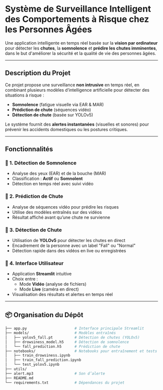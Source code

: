 # Système de Surveillance Intelligent des Comportements à Risque chez les Personnes Âgées

Une application intelligente en temps réel basée sur la **vision par ordinateur** pour détecter les **chutes**, la **somnolence** et **prédire les chutes imminentes**, dans le but d'améliorer la sécurité et la qualité de vie des personnes âgées.

---

##  Description du Projet

Ce projet propose une surveillance **non intrusive** en temps réel, en combinant plusieurs modèles d’intelligence artificielle pour détecter des situations à risque :

-  **Somnolence** (fatigue visuelle via EAR & MAR)
-  **Prédiction de chute** (séquences vidéo)
-  **Détection de chute** (basée sur YOLOv5)

Le système fournit des **alertes instantanées** (visuelles et sonores) pour prévenir les accidents domestiques ou les postures critiques.

---

##  Fonctionnalités

### 🔹 1. Détection de Somnolence
- Analyse des yeux (EAR) et de la bouche (MAR)
- Classification : **Actif** ou **Somnolent**
- Détection en temps réel avec suivi vidéo

### 🔹 2. Prédiction de Chute
- Analyse de séquences vidéo pour prédire les risques
- Utilise des modèles entraînés sur des vidéos 
- Résultat affiché avant qu’une chute ne survienne

### 🔹 3. Détection de Chute
- Utilisation de **YOLOv5** pour détecter les chutes en direct
- Encadrement de la personne avec un label "Fall" ou "Normal"
- Détection rapide dans des vidéos en live ou enregistrées

### 🔹 4. Interface Utilisateur
- Application **Streamlit** intuitive
- Choix entre :
  - Mode **Vidéo** (analyse de fichiers)
  - Mode **Live** (caméra en direct)
- Visualisation des résultats et alertes en temps réel

---

## 📦 Organisation du Dépôt

```bash
├── app.py                      # Interface principale Streamlit
├── models/                     # Modèles entraînés
│   ├── yolov5_fall.pt          # Détection de chutes (YOLOv5)
│   ├── drowsiness_model.h5     # Détection de somnolence
│   └── fall_prediction.h5      # Prédiction de chute
├── notebooks/                  # Notebooks pour entraînement et tests
│   ├── train_drowsiness.ipynb
│   ├── train_fall_prediction.ipynb
│   └── test_yolov5.ipynb
├── utils/                     
├── alert.mp3                   # Son d’alerte
├── README.md
└── requirements.txt            # Dépendances du projet
